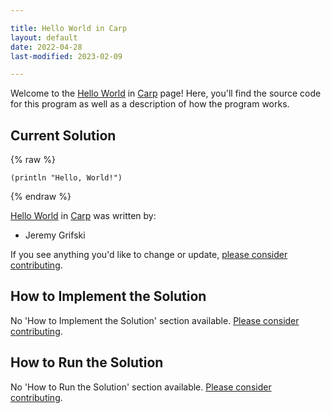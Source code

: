 ```yaml
---

title: Hello World in Carp
layout: default
date: 2022-04-28
last-modified: 2023-02-09

---
```


Welcome to the [Hello World](https://sampleprograms.io/projects/hello-world) in [Carp](https://sampleprograms.io/languages/carp) page! Here, you'll find the source code for this program as well as a description of how the program works.

## Current Solution

{% raw %}

```carp
(println "Hello, World!")
```

{% endraw %}

[Hello World](https://sampleprograms.io/projects/hello-world) in [Carp](https://sampleprograms.io/languages/carp) was written by:

- Jeremy Grifski

If you see anything you'd like to change or update, [please consider contributing](https://github.com/TheRenegadeCoder/sample-programs).

## How to Implement the Solution

No 'How to Implement the Solution' section available. [Please consider contributing](https://github.com/TheRenegadeCoder/sample-programs-website).

## How to Run the Solution

No 'How to Run the Solution' section available. [Please consider contributing](https://github.com/TheRenegadeCoder/sample-programs-website).